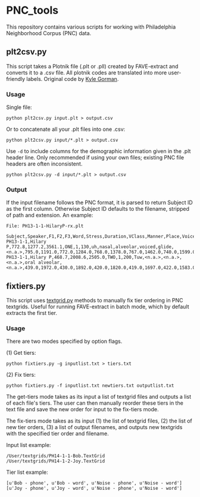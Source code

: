 PNC\_tools
=========

This repository contains various scripts for working with Philadelphia 
Neighborhood Corpus (PNC) data. 

## plt2csv.py

This script takes a Plotnik file (.plt or .pll) created by FAVE-extract and 
converts it to a .csv file. All plotnik codes are translated into more 
user-friendly labels. Original code by 
[Kyle Gorman](https://github.com/kylebgorman). 

### Usage
Single file:

    python plt2csv.py input.plt > output.csv

Or to concatenate all your .plt files into one .csv:

    python plt2csv.py input/*.plt > output.csv

Use `-d` to include columns for the demographic information given in the .plt 
header line. Only recommended if using your own files; existing PNC file 
headers are often inconsistent.

    python plt2csv.py -d input/*.plt > output.csv

### Output
If the input filename follows the PNC format, it is parsed to return Subject 
ID as the first column. Otherwise Subject ID defaults to the filename, 
stripped of path and extension. An example:
    
    File: PH13-1-1-HilaryP-rx.plt

    Subject,Speaker,F1,F2,F3,Word,Stress,Duration,VClass,Manner,Place,Voice,PreSeg,FolSeq,F1_20,F2_20,F1_35,F2_35,F1_50,F2_50,F1_65,F2_65,F1_80,F2_80
    PH13-1-1,Hilary P,772.8,1277.2,3561.1,ONE,1,130,uh,nasal,alveolar,voiced,glide,<n.a.>,795.0,1191.0,772.0,1284.0,768.0,1378.0,767.0,1462.0,740.0,1599.0
    PH13-1-1,Hilary P,468.7,2008.6,2505.0,TWO,1,200,Tuw,<n.a.>,<n.a.>,<n.a.>,oral alveolar,<n.a.>,439.0,1972.0,430.0,1892.0,420.0,1820.0,419.0,1697.0,422.0,1583.0

## fixtiers.py

This script uses [textgrid.py](https://github.com/kylebgorman/textgrid) methods
to manually fix tier ordering in PNC textgrids. Useful for running FAVE-extract
in batch mode, which by default extracts the first tier.

### Usage
There are two modes specified by option flags.

(1) Get tiers:

    python fixtiers.py -g inputlist.txt > tiers.txt

(2) Fix tiers:
    
    python fixtiers.py -f inputlist.txt newtiers.txt outputlist.txt

The get-tiers mode takes as its input a list of textgrid files and outputs a 
list of each file's tiers. The user can then manually reorder these tiers in 
the text file and save the new order for input to the fix-tiers mode. 

The fix-tiers mode takes as its input (1) the list of textgrid files, (2) the 
list of new tier orders, (3) a list of output filenames, and outputs new 
textgrids with the specified tier order and filename. 

Input list example:
    
    /User/textgrids/PH14-1-1-Bob.TextGrid
    /User/textgrids/PH14-1-2-Joy.TextGrid

Tier list example:

    [u'Bob - phone', u'Bob - word', u'Noise - phone', u'Noise - word']
    [u'Joy - phone', u'Joy - word', u'Noise - phone', u'Noise - word'] 
